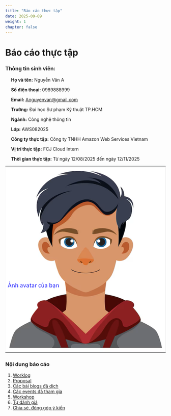 ```yaml
---
title: "Báo cáo thực tập"
date: 2025-09-09
weight: 1
chapter: false
---
```


# Báo cáo thực tập
### Thông tin sinh viên:
&emsp; **Họ và tên:** Nguyễn Văn A

&emsp; **Số điện thoại:** 0989888999

&emsp; **Email:** Anguyenvan@gmail.com

&emsp; **Trường:** Đại học Sư phạm Kỹ thuật TP.HCM

&emsp; **Ngành:** Công nghệ thông tin

&emsp; **Lớp:** AWS082025

&emsp; **Công ty thực tập:** Công ty TNHH Amazon Web Services Vietnam

&emsp; **Vị trí thực tập:** FCJ Cloud Intern

&emsp; **Thời gian thực tập:** Từ ngày 12/08/2025 đến ngày 12/11/2025

![Ảnh đại diện của bạn](/images/avatar.png)



### Nội dung báo cáo

1.  [Worklog](1-Worklog/)
2.  [Proposal](2-Proposal/)
3.  [Các bài blogs đã dịch](3-BlogsTranslated/)
4.  [Các events đã tham gia](4-EventParticipated/)
5.  [Workshop](5-Workshop/)
6.  [Tự đánh giá](6-Self-evaluation/)
7.  [Chia sẻ, đóng góp ý kiến](7-Feedback/)